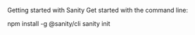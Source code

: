 Getting started with Sanity
Get started with the command line:

npm install -g @sanity/cli
sanity init
